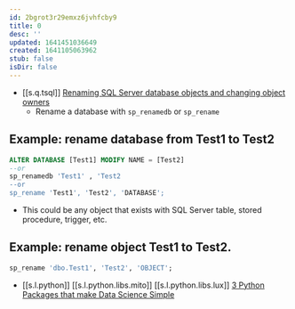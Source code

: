 ```yaml
---
id: 2bgrot3r29emxz6jvhfcby9
title: 0
desc: ''
updated: 1641451036649
created: 1641105063962
stub: false
isDir: false
---
```



- [[s.q.tsql]] [Renaming SQL Server database objects and changing object owners][1]
  - Rename a database with `sp_renamedb` or `sp_rename`

## Example: rename database from Test1 to Test2

```sql
ALTER DATABASE [Test1] MODIFY NAME = [Test2]
--or
sp_renamedb 'Test1' , 'Test2
--or
sp_rename 'Test1', 'Test2', 'DATABASE';
```

- This could be any object that exists with SQL Server table, stored procedure, trigger, etc.

## Example: rename object Test1 to Test2.

```sql
sp_rename 'dbo.Test1', 'Test2', 'OBJECT';
```

-  [[s.l.python]] [[s.l.python.libs.mito]] [[s.l.python.libs.lux]] [3 Python Packages that make Data Science Simple][2]

[1]: https://www.mssqltips.com/sqlservertip/1396/renaming-sql-server-database-objects-and-changing-object-owners/?utm_source=feedburner&utm_medium=feed&utm_campaign=Feed%3A+MSSQLTips-LatestSqlServerTips+%28MSSQLTips+-+Latest+SQL+Server+Tips%29
[2]: https://medium.com/analytics-vidhya/3-python-packages-that-make-data-science-simple-40744de22592
